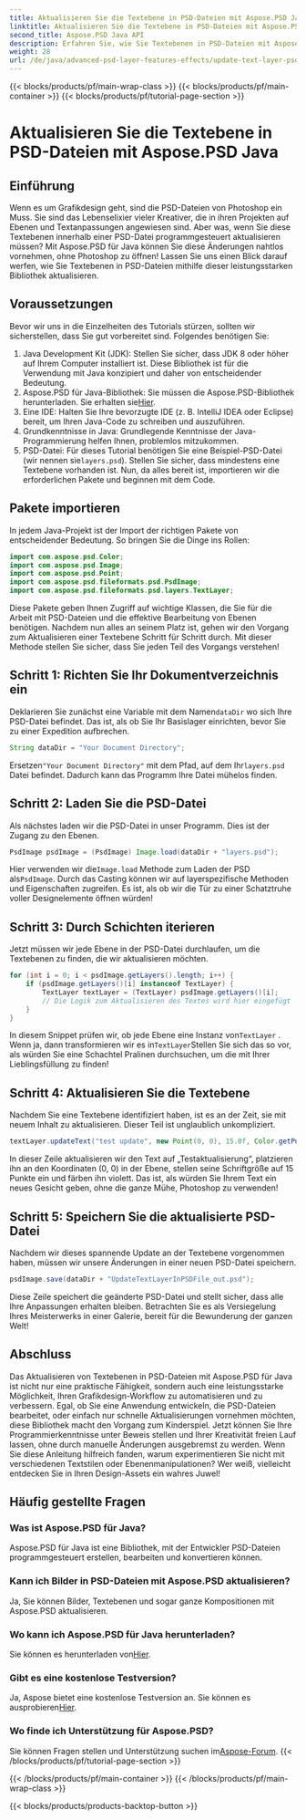 ```yaml
---
title: Aktualisieren Sie die Textebene in PSD-Dateien mit Aspose.PSD Java
linktitle: Aktualisieren Sie die Textebene in PSD-Dateien mit Aspose.PSD Java
second_title: Aspose.PSD Java API
description: Erfahren Sie, wie Sie Textebenen in PSD-Dateien mit Aspose.PSD für Java einfach aktualisieren. Folgen Sie unserer Schritt-für-Schritt-Anleitung zur nahtlosen Textbearbeitung.
weight: 28
url: /de/java/advanced-psd-layer-features-effects/update-text-layer-psd-files/
---
```


{{< blocks/products/pf/main-wrap-class >}}
{{< blocks/products/pf/main-container >}}
{{< blocks/products/pf/tutorial-page-section >}}

# Aktualisieren Sie die Textebene in PSD-Dateien mit Aspose.PSD Java

## Einführung
Wenn es um Grafikdesign geht, sind die PSD-Dateien von Photoshop ein Muss. Sie sind das Lebenselixier vieler Kreativer, die in ihren Projekten auf Ebenen und Textanpassungen angewiesen sind. Aber was, wenn Sie diese Textebenen innerhalb einer PSD-Datei programmgesteuert aktualisieren müssen? Mit Aspose.PSD für Java können Sie diese Änderungen nahtlos vornehmen, ohne Photoshop zu öffnen! Lassen Sie uns einen Blick darauf werfen, wie Sie Textebenen in PSD-Dateien mithilfe dieser leistungsstarken Bibliothek aktualisieren.
## Voraussetzungen
Bevor wir uns in die Einzelheiten des Tutorials stürzen, sollten wir sicherstellen, dass Sie gut vorbereitet sind. Folgendes benötigen Sie:
1. Java Development Kit (JDK): Stellen Sie sicher, dass JDK 8 oder höher auf Ihrem Computer installiert ist. Diese Bibliothek ist für die Verwendung mit Java konzipiert und daher von entscheidender Bedeutung.
2. Aspose.PSD für Java-Bibliothek: Sie müssen die Aspose.PSD-Bibliothek herunterladen. Sie erhalten sie[Hier](https://releases.aspose.com/psd/java/). 
3. Eine IDE: Halten Sie Ihre bevorzugte IDE (z. B. IntelliJ IDEA oder Eclipse) bereit, um Ihren Java-Code zu schreiben und auszuführen.
4. Grundkenntnisse in Java: Grundlegende Kenntnisse der Java-Programmierung helfen Ihnen, problemlos mitzukommen.
5.  PSD-Datei: Für dieses Tutorial benötigen Sie eine Beispiel-PSD-Datei (wir nennen sie`layers.psd`). Stellen Sie sicher, dass mindestens eine Textebene vorhanden ist.
Nun, da alles bereit ist, importieren wir die erforderlichen Pakete und beginnen mit dem Code.
## Pakete importieren
In jedem Java-Projekt ist der Import der richtigen Pakete von entscheidender Bedeutung. So bringen Sie die Dinge ins Rollen:
```java
import com.aspose.psd.Color;
import com.aspose.psd.Image;
import com.aspose.psd.Point;
import com.aspose.psd.fileformats.psd.PsdImage;
import com.aspose.psd.fileformats.psd.layers.TextLayer;
```
Diese Pakete geben Ihnen Zugriff auf wichtige Klassen, die Sie für die Arbeit mit PSD-Dateien und die effektive Bearbeitung von Ebenen benötigen.
Nachdem nun alles an seinem Platz ist, gehen wir den Vorgang zum Aktualisieren einer Textebene Schritt für Schritt durch. Mit dieser Methode stellen Sie sicher, dass Sie jeden Teil des Vorgangs verstehen!
## Schritt 1: Richten Sie Ihr Dokumentverzeichnis ein
Deklarieren Sie zunächst eine Variable mit dem Namen`dataDir` wo sich Ihre PSD-Datei befindet. Das ist, als ob Sie Ihr Basislager einrichten, bevor Sie zu einer Expedition aufbrechen.
```java
String dataDir = "Your Document Directory";
```
 Ersetzen`"Your Document Directory"` mit dem Pfad, auf dem Ihr`layers.psd` Datei befindet. Dadurch kann das Programm Ihre Datei mühelos finden.
## Schritt 2: Laden Sie die PSD-Datei
Als nächstes laden wir die PSD-Datei in unser Programm. Dies ist der Zugang zu den Ebenen.
```java
PsdImage psdImage = (PsdImage) Image.load(dataDir + "layers.psd");
```
 Hier verwenden wir die`Image.load` Methode zum Laden der PSD als`PsdImage`. Durch das Casting können wir auf layerspezifische Methoden und Eigenschaften zugreifen. Es ist, als ob wir die Tür zu einer Schatztruhe voller Designelemente öffnen würden!
## Schritt 3: Durch Schichten iterieren
Jetzt müssen wir jede Ebene in der PSD-Datei durchlaufen, um die Textebenen zu finden, die wir aktualisieren möchten. 
```java
for (int i = 0; i < psdImage.getLayers().length; i++) {
    if (psdImage.getLayers()[i] instanceof TextLayer) {
        TextLayer textLayer = (TextLayer) psdImage.getLayers()[i];
        // Die Logik zum Aktualisieren des Textes wird hier eingefügt
    }
}
```
 In diesem Snippet prüfen wir, ob jede Ebene eine Instanz von`TextLayer` . Wenn ja, dann transformieren wir es in`TextLayer`Stellen Sie sich das so vor, als würden Sie eine Schachtel Pralinen durchsuchen, um die mit Ihrer Lieblingsfüllung zu finden!
## Schritt 4: Aktualisieren Sie die Textebene
Nachdem Sie eine Textebene identifiziert haben, ist es an der Zeit, sie mit neuem Inhalt zu aktualisieren. Dieser Teil ist unglaublich unkompliziert.
```java
textLayer.updateText("test update", new Point(0, 0), 15.0f, Color.getPurple());
```
In dieser Zeile aktualisieren wir den Text auf „Testaktualisierung“, platzieren ihn an den Koordinaten (0, 0) in der Ebene, stellen seine Schriftgröße auf 15 Punkte ein und färben ihn violett. Das ist, als würden Sie Ihrem Text ein neues Gesicht geben, ohne die ganze Mühe, Photoshop zu verwenden!
## Schritt 5: Speichern Sie die aktualisierte PSD-Datei
Nachdem wir dieses spannende Update an der Textebene vorgenommen haben, müssen wir unsere Änderungen in einer neuen PSD-Datei speichern. 
```java
psdImage.save(dataDir + "UpdateTextLayerInPSDFile_out.psd");
```
Diese Zeile speichert die geänderte PSD-Datei und stellt sicher, dass alle Ihre Anpassungen erhalten bleiben. Betrachten Sie es als Versiegelung Ihres Meisterwerks in einer Galerie, bereit für die Bewunderung der ganzen Welt!
## Abschluss
Das Aktualisieren von Textebenen in PSD-Dateien mit Aspose.PSD für Java ist nicht nur eine praktische Fähigkeit, sondern auch eine leistungsstarke Möglichkeit, Ihren Grafikdesign-Workflow zu automatisieren und zu verbessern. Egal, ob Sie eine Anwendung entwickeln, die PSD-Dateien bearbeitet, oder einfach nur schnelle Aktualisierungen vornehmen möchten, diese Bibliothek macht den Vorgang zum Kinderspiel. Jetzt können Sie Ihre Programmierkenntnisse unter Beweis stellen und Ihrer Kreativität freien Lauf lassen, ohne durch manuelle Änderungen ausgebremst zu werden.
Wenn Sie diese Anleitung hilfreich fanden, warum experimentieren Sie nicht mit verschiedenen Textstilen oder Ebenenmanipulationen? Wer weiß, vielleicht entdecken Sie in Ihren Design-Assets ein wahres Juwel!
## Häufig gestellte Fragen
### Was ist Aspose.PSD für Java?
Aspose.PSD für Java ist eine Bibliothek, mit der Entwickler PSD-Dateien programmgesteuert erstellen, bearbeiten und konvertieren können.
### Kann ich Bilder in PSD-Dateien mit Aspose.PSD aktualisieren?
Ja, Sie können Bilder, Textebenen und sogar ganze Kompositionen mit Aspose.PSD aktualisieren.
### Wo kann ich Aspose.PSD für Java herunterladen?
 Sie können es herunterladen von[Hier](https://releases.aspose.com/psd/java/).
### Gibt es eine kostenlose Testversion?
 Ja, Aspose bietet eine kostenlose Testversion an. Sie können es ausprobieren[Hier](https://releases.aspose.com/).
### Wo finde ich Unterstützung für Aspose.PSD?
Sie können Fragen stellen und Unterstützung suchen im[Aspose-Forum](https://forum.aspose.com/c/psd/34).
{{< /blocks/products/pf/tutorial-page-section >}}

{{< /blocks/products/pf/main-container >}}
{{< /blocks/products/pf/main-wrap-class >}}

{{< blocks/products/products-backtop-button >}}
